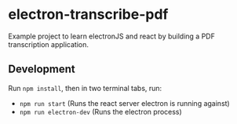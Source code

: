 # electron-transcribe-pdf
Example project to learn electronJS and react by building a PDF transcription application.

## Development

Run `npm install`, then in two terminal tabs, run:
- `npm run start`  (Runs the react server electron is running against)
- `npm run electron-dev`  (Runs the electron process)
